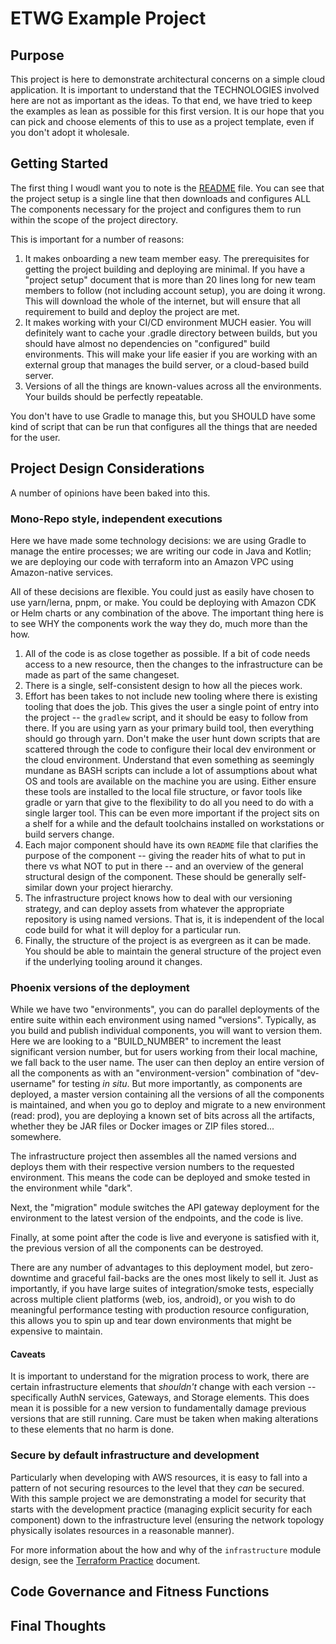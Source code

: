 ETWG Example Project
====================

Purpose
-------

This project is here to demonstrate architectural concerns on a simple cloud application. It is important to understand
that the TECHNOLOGIES involved here are not as important as the ideas. To that end, we have tried to keep the examples
as lean as possible for this first version. It is our hope that you can pick and choose elements of this to use as 
a project template, even if you don't adopt it wholesale.

Getting Started
---------------

The first thing I woudl want you to note is the [README](../README.md) file. You can see that the project setup
is a single line that then downloads and configures ALL The components necessary for the project and configures them
to run within the scope of the project directory.

This is important for a number of reasons:

 1. It makes onboarding a new team member easy. The prerequisites for getting the project building and deploying are
    minimal. If you have a "project setup" document that is more than 20 lines long for new team members to follow 
    (not including account setup), you are doing it wrong. This will download the whole of the internet, but will ensure 
    that all requirement to build and deploy the project are met.
 1. It makes working with your CI/CD environment MUCH easier. You will definitely want to cache your .gradle directory
    between builds, but you should have almost no dependencies on "configured" build environments. This will make your
    life easier if you are working with an external group that manages the build server, or a cloud-based build server.
 1. Versions of all the things are known-values across all the environments. Your builds should be perfectly repeatable.    
    
You don't have to use Gradle to manage this, but you SHOULD have some kind of script that can be run that configures
all the things that are needed for the user.

Project Design Considerations
-----------------------------

A number of opinions have been baked into this.

### Mono-Repo style, independent executions

Here we have made some technology decisions: we are using Gradle to manage the entire processes; we are writing our 
code in Java and Kotlin; we are deploying our code with terraform into an Amazon VPC using Amazon-native services.

All of these decisions are flexible. You could just as easily have chosen to use yarn/lerna, pnpm, or make. You could
be deploying with Amazon CDK or Helm charts or any combination of the above. The important thing here is to see WHY the
components work the way they do, much more than the how.

 1. All of the code is as close together as possible. If a bit of code needs access to a new resource, then the changes
    to the infrastructure can be made as part of the same changeset.
 1. There is a single, self-consistent design to how all the pieces work.
 1. Effort has been takes to not include new  tooling where there is existing tooling that does the job. 
    This gives the user a single point of entry into the 
    project -- the ``gradlew`` script, and it should be easy to follow from there. If you are using yarn as your primary
    build tool, then everything should go through yarn. Don't make the user hunt down scripts that are scattered through
    the code to configure their local dev environment or the cloud environment. Understand that even something as 
    seemingly mundane as BASH scripts can include a lot of assumptions about what OS and tools are available on
    the machine you are using. Either ensure these tools are installed to the local file structure, or favor tools like
    gradle or yarn that give to the flexibility to do all you need to do with a single larger tool. This can be even 
    more important if the project sits on a shelf for a while and the default toolchains installed on workstations or
    build servers change.
 1. Each major component should have its own ``README`` file that clarifies the purpose of the component -- giving the
    reader hits of what to put in there vs what NOT to put in there -- and an overview of the general structural design
    of the component. These should be generally self-similar down your project hierarchy.
 1. The infrastructure project knows how to deal with our versioning strategy, and can deploy assets from whatever the
    appropriate repository is using named versions. That is, it is independent of the local code build for what it will
    deploy for a particular run.
 1. Finally, the structure of the project is as evergreen as it can be made. You should be able to maintain the general
    structure of the project even if the underlying tooling around it changes.
    

### Phoenix versions of the deployment

While we have two "environments", you can do parallel deployments of the entire suite within each environment using 
named "versions". Typically, as you build and publish individual components, you will want to version them. Here we 
are looking to a "BUILD_NUMBER" to increment the least significant version number, but for users working from their 
local machine, we fall back to the user name. The user can then deploy an entire version of all the components as with
an "environment-version" combination of "dev-username" for testing _in situ_. But more importantly, as components are
deployed, a master version containing all the versions of all the components is maintained, and when you go to deploy
and migrate to a new environment (read: prod), you are deploying a known set of bits across all the artifacts, whether
they be JAR files or Docker images or ZIP files stored... somewhere.

The infrastructure project then assembles all the named versions and deploys them with their respective version numbers
to the requested environment. This means the code can be deployed and smoke tested in the environment while "dark".

Next, the "migration" module switches the API gateway deployment for the environment
to the latest version of the endpoints, and the code is live.

Finally, at some point after the code is live and everyone is satisfied with it, the previous version of all the 
components can be destroyed.

There are any number of advantages to this deployment model, but zero-downtime and graceful fail-backs are the ones 
most likely to sell it. Just as importantly, if you have large suites of integration/smoke tests, especially across
multiple client platforms (web, ios, android), or you wish to do meaningful performance testing with production resource
configuration, this allows you to spin up and tear down environments that might be expensive to maintain.

#### Caveats

It is important to understand for the migration process to work, there are certain infrastructure elements that *shouldn't*
change with each version -- specifically AuthN services, Gateways, and Storage elements. This does mean it is possible 
for a new version to fundamentally damage previous versions that are still running. Care must be taken when making
alterations to these elements that no harm is done.

### Secure by default infrastructure and development

Particularly when developing with AWS resources, it is easy to fall into a pattern of not securing resources to the 
level that they *can* be secured. With this sample project we are demonstrating a model for security that starts with 
the development practice (managing explicit security for each component) down to the infrastructure level (ensuring 
the network topology physically isolates resources in a reasonable manner).

For more information about the how and why of the ``infrastructure`` module design, see the 
[Terraform Practice](./terraform-practice.md) document.

Code Governance and Fitness Functions
-------------------------------------



Final Thoughts
--------------








